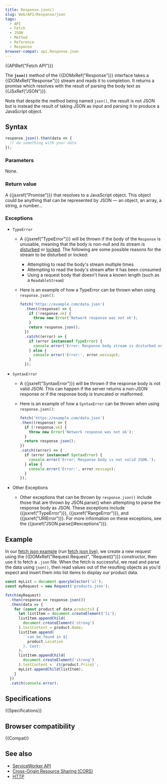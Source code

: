 ```yaml
---
title: Response.json()
slug: Web/API/Response/json
tags:
  - API
  - Fetch
  - JSON
  - Method
  - Reference
  - Response
browser-compat: api.Response.json
---
```

{{APIRef("Fetch API")}}

The **`json()`** method of the {{DOMxRef("Response")}} interface takes
a {{DOMxRef("Response")}} stream and reads it to completion. It returns a promise which
resolves with the result of parsing the body text as {{JSxRef("JSON")}}.

Note that despite the method being named `json()`, the result is not JSON but is instead the result of taking JSON as input and parsing it to produce a JavaScript object.

## Syntax

```js
response.json().then(data => {
  // do something with your data
});
```

### Parameters

None.

### Return value

A {{jsxref("Promise")}} that resolves to a JavaScript object. This object could be
anything that can be represented by JSON — an object, an array, a string, a number...

### Exceptions

- `TypeError`
  - A {{jsxref("TypeError")}} will be thrown if the body of the `Response` is unusable, meaning that the body is non-null and its stream is [disturbed](https://streams.spec.whatwg.org/#is-readable-stream-disturbed) or [locked](https://streams.spec.whatwg.org/#readablestream-locked). The following are some possible reasons for the stream to be disturbed or locked:
  
    - Attempting to read the body's stream multiple times
    - Attempting to read the body's stream after it has been consumed
    - Using a request body that doesn't have a known length (such as a `ReadableStream`)
  - Here is an example of how a TypeError can be thrown when using `response.json()`:

    ```js
    fetch('https://example.com/data.json')
      .then((response) => {
        if (!response.ok) {
          throw new Error('Network response was not ok');
        }
        return response.json();
      })
      .catch((error) => {
        if (error instanceof TypeError) {
          console.error('Error: Response body stream is disturbed or locked.');
        } else {
          console.error('Error:', error.message);
        }
      });
    ```

- `SyntaxError`
  - A {{jsxref("SyntaxError")}} will be thrown if the response body is not valid JSON. This can happen if the server returns a non-JSON response or if the response body is truncated or malformed.

  - Here is an example of how a `SyntaxError` can be thrown when using `response.json()`:

    ```js
    fetch('https://example.com/data.json')
    .then((response) => {
      if (!response.ok) {
        throw new Error('Network response was not ok');
      }
      return response.json();
    })
    .catch((error) => {
      if (error instanceof SyntaxError) {
        console.error('Error: Response body is not valid JSON.');
      } else {
        console.error('Error:', error.message);
      }
    });
    ```

- Other Exceptions
  - Other exceptions that can be thrown by `response.json()` include those that are thrown by JSON.parse() when attempting to parse the response body as JSON. These exceptions include {{jsxref("TypeError")}}, {{jsxref("RangeError")}}, and {{jsxref("URIError")}}. For more information on these exceptions, see the {{jsxref("JSON.parse()#exceptions")}}.
## Example

In our [fetch
json example](https://github.com/mdn/fetch-examples/tree/master/fetch-json) (run [fetch
json live](https://mdn.github.io/fetch-examples/fetch-json/)), we create a new request using the {{DOMxRef("Request.Request",
  "Request()")}} constructor, then use it to fetch a `.json` file. When the
fetch is successful, we read and parse the data using `json()`, then read
values out of the resulting objects as you'd expect and insert them into list items to
display our product data.

```js
const myList = document.querySelector('ul');
const myRequest = new Request('products.json');

fetch(myRequest)
  .then(response => response.json())
  .then(data => {
    for (const product of data.products) {
      let listItem = document.createElement('li');
      listItem.appendChild(
        document.createElement('strong')
      ).textContent = product.Name;
      listItem.append(
        ` can be found in ${
          product.Location
        }. Cost: `
      );
      listItem.appendChild(
        document.createElement('strong')
      ).textContent = `£${product.Price}`;
      myList.appendChild(listItem);
    }
  })
  .catch(console.error);
```

## Specifications

{{Specifications}}

## Browser compatibility

{{Compat}}

## See also

- [ServiceWorker API](/en-US/docs/Web/API/Service_Worker_API)
- [Cross-Origin Resource Sharing (CORS)](/en-US/docs/Web/HTTP/CORS)
- [HTTP](/en-US/docs/Web/HTTP)
